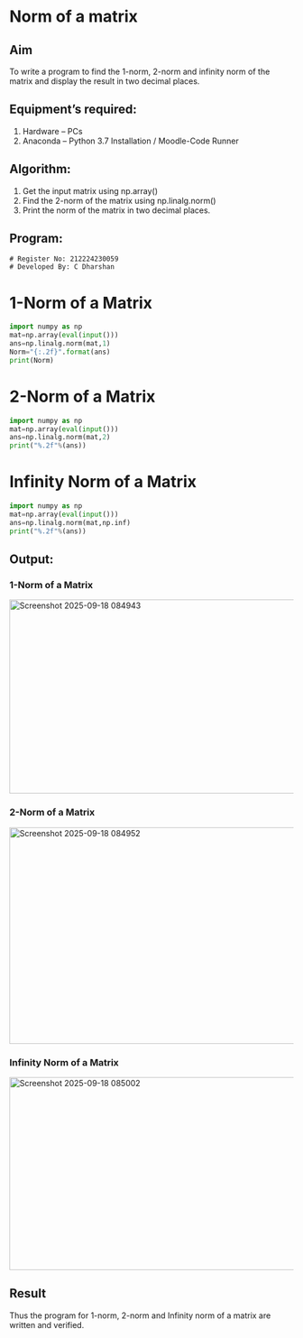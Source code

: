 # Norm of a matrix
## Aim
To write a program to find the 1-norm, 2-norm and infinity norm of the matrix and display the result in two decimal places.
## Equipment’s required:
1.	Hardware – PCs
2.	Anaconda – Python 3.7 Installation / Moodle-Code Runner
   
## Algorithm:

1. Get the input matrix using np.array()   
2. Find the 2-norm of the matrix using np.linalg.norm()
3. Print the norm of the matrix in two decimal places.
   
## Program:
```
# Register No: 212224230059
# Developed By: C Dharshan
```
# 1-Norm of a Matrix
```python
import numpy as np
mat=np.array(eval(input()))
ans=np.linalg.norm(mat,1)
Norm="{:.2f}".format(ans)
print(Norm)

```

# 2-Norm of a Matrix
```python
import numpy as np
mat=np.array(eval(input()))
ans=np.linalg.norm(mat,2)
print("%.2f"%(ans))

```

# Infinity Norm of a Matrix
```python
import numpy as np
mat=np.array(eval(input()))
ans=np.linalg.norm(mat,np.inf)
print("%.2f"%(ans))
```
## Output:
### 1-Norm of a Matrix

<img width="1230" height="344" alt="Screenshot 2025-09-18 084943" src="https://github.com/user-attachments/assets/f08ca39e-59a6-480d-919c-ccf15de19414" />

### 2-Norm of a Matrix

<img width="1217" height="384" alt="Screenshot 2025-09-18 084952" src="https://github.com/user-attachments/assets/2bece3a3-e8b2-4041-b995-4fa57164103d" />

### Infinity Norm of a Matrix

<img width="1229" height="342" alt="Screenshot 2025-09-18 085002" src="https://github.com/user-attachments/assets/6d051b04-d383-4553-b936-eec4ff63dbcf" />

## Result
Thus the program for 1-norm, 2-norm and Infinity norm of a matrix are written and verified.
